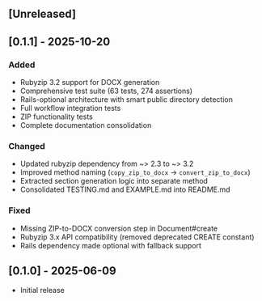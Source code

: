 ## [Unreleased]

## [0.1.1] - 2025-10-20

### Added
- Rubyzip 3.2 support for DOCX generation
- Comprehensive test suite (63 tests, 274 assertions)
- Rails-optional architecture with smart public directory detection  
- Full workflow integration tests
- ZIP functionality tests
- Complete documentation consolidation

### Changed
- Updated rubyzip dependency from ~> 2.3 to ~> 3.2
- Improved method naming (`copy_zip_to_docx` → `convert_zip_to_docx`)
- Extracted section generation logic into separate method
- Consolidated TESTING.md and EXAMPLE.md into README.md

### Fixed
- Missing ZIP-to-DOCX conversion step in Document#create
- Rubyzip 3.x API compatibility (removed deprecated CREATE constant)
- Rails dependency made optional with fallback support

## [0.1.0] - 2025-06-09

- Initial release
